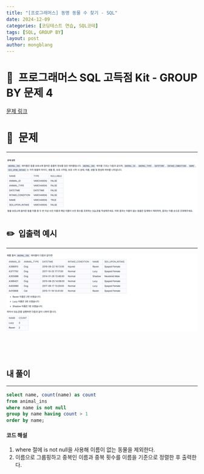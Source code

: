 ```yaml
---
title: "[프로그래머스] 동명 동물 수 찾기 - SQL"
date: 2024-12-09  
categories: [코딩테스트 연습, SQL코테]
tags: [SQL, GROUP BY]
layout: post
author: mongblang
---
```


# 📌&nbsp; **프로그래머스 SQL 고득점 Kit - GROUP BY 문제 4**
[문제 링크](https://school.programmers.co.kr/learn/courses/30/lessons/59041)  

# 📝&nbsp; **문제**
---
![problem](/assets/img/codingtest-post-img/PGSQL_groupby4-1.png)



## ✏️&nbsp; **입출력 예시**
---
![example](/assets/img/codingtest-post-img/PGSQL_groupby4-2.png)



&nbsp;  

&nbsp;   
   


## **내 풀이**  
---  

```sql
select name, count(name) as count
from animal_ins
where name is not null
group by name having count > 1
order by name;
```

#### **코드 해설**
1. where 절에 is not null을 사용해 이름이 없는 동물을 제외한다.
2. 이름으로 그룹핑하고 중복인 이름과 중복 횟수를 이름을 기준으로 정렬한 후 출력한다. 

&nbsp;   

&nbsp;   